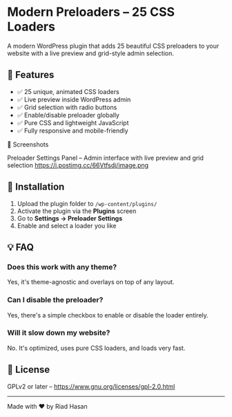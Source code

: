 # Modern Preloaders – 25 CSS Loaders

A modern WordPress plugin that adds 25 beautiful CSS preloaders to your website with a live preview and grid-style admin selection.

## 🎯 Features

- ✅ 25 unique, animated CSS loaders
- ✅ Live preview inside WordPress admin
- ✅ Grid selection with radio buttons
- ✅ Enable/disable preloader globally
- ✅ Pure CSS and lightweight JavaScript
- ✅ Fully responsive and mobile-friendly

📸 Screenshots

Preloader Settings Panel – Admin interface with live preview and grid selection
https://i.postimg.cc/66Vtfsdj/image.png

## 🔧 Installation

1. Upload the plugin folder to `/wp-content/plugins/`
2. Activate the plugin via the **Plugins** screen
3. Go to **Settings → Preloader Settings**
4. Enable and select a loader you like

## 💡 FAQ

### Does this work with any theme?
Yes, it's theme-agnostic and overlays on top of any layout.

### Can I disable the preloader?
Yes, there's a simple checkbox to enable or disable the loader entirely.

### Will it slow down my website?
No. It's optimized, uses pure CSS loaders, and loads very fast.

## 📜 License

GPLv2 or later – https://www.gnu.org/licenses/gpl-2.0.html

---

Made with ❤️ by Riad Hasan
